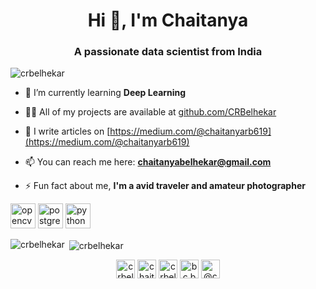 <h1 align="center">Hi 👋, I'm Chaitanya</h1>
<h3 align="center">A passionate data scientist from India</h3>

<p align="left"> <img src="https://komarev.com/ghpvc/?username=crbelhekar" alt="crbelhekar" /> </p>

- 🌱 I’m currently learning **Deep Learning**

- 👨‍💻 All of my projects are available at [github.com/CRBelhekar](github.com/CRBelhekar)

- 📝 I write articles on [https://medium.com/@chaitanyarb619](https://medium.com/@chaitanyarb619)

- 📫 You can reach me here: **chaitanyabelhekar@gmail.com**

- ⚡ Fun fact about me, **I'm a avid traveler and amateur photographer**

<p align="left"><img src="https://www.vectorlogo.zone/logos/opencv/opencv-icon.svg" alt="opencv" width="40" height="40"/> <img src="https://devicons.github.io/devicon/devicon.git/icons/postgresql/postgresql-original-wordmark.svg" alt="postgresql" width="40" height="40"/> <img src="https://devicons.github.io/devicon/devicon.git/icons/python/python-original.svg" alt="python" width="40" height="40"/></p><p><img align="left" src="https://github-readme-stats.vercel.app/api/top-langs/?username=crbelhekar&layout=compact&hide=html" alt="crbelhekar" /></p>

<p>&nbsp;<img align="center" src="https://github-readme-stats.vercel.app/api?username=crbelhekar&show_icons=true" alt="crbelhekar" /></p>

<p align="center">
<a href="https://twitter.com/crbelhekar_" target="blank"><img align="center" src="https://cdn.jsdelivr.net/npm/simple-icons@3.0.1/icons/twitter.svg" alt="crbelhekar_" height="30" width="30" /></a>
<a href="https://linkedin.com/in/chaitanyabelhekar" target="blank"><img align="center" src="https://cdn.jsdelivr.net/npm/simple-icons@3.0.1/icons/linkedin.svg" alt="chaitanyabelhekar" height="30" width="30" /></a>
<a href="https://kaggle.com/crbelhekar619" target="blank"><img align="center" src="https://cdn.jsdelivr.net/npm/simple-icons@3.0.1/icons/kaggle.svg" alt="crbelhekar619" height="30" width="30" /></a>
<a href="https://instagram.com/bc.bhau_" target="blank"><img align="center" src="https://cdn.jsdelivr.net/npm/simple-icons@3.0.1/icons/instagram.svg" alt="bc.bhau_" height="30" width="30" /></a>
<a href="https://medium.com/@chaitanyarb619" target="blank"><img align="center" src="https://cdn.jsdelivr.net/npm/simple-icons@3.0.1/icons/medium.svg" alt="@chaitanyarb619" height="30" width="30" /></a>
</p>
